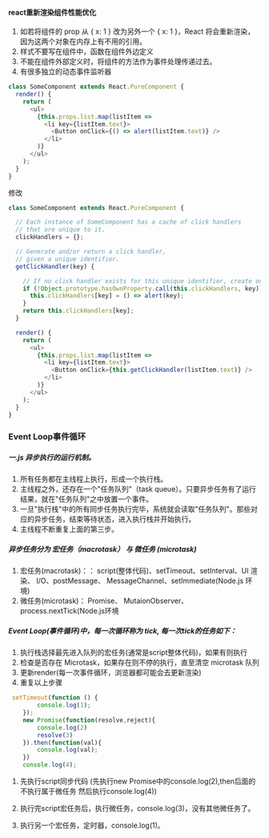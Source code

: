 #### react重新渲染组件性能优化
1. 如若将组件的 prop 从 { x: 1 } 改为另外一个 { x: 1 }，React 将会重新渲染，因为这两个对象在内存上有不用的引用。
2. 样式不要写在组件中，函数在组件外边定义
3. 不能在组件外部定义时，将组件的方法作为事件处理传递过去。
4. 有很多独立的动态事件监听器
```javascript
class SomeComponent extends React.PureComponent {
  render() {
    return (
      <ul>
        {this.props.list.map(listItem =>
          <li key={listItem.text}>
            <Button onClick={() => alert(listItem.text)} />
          </li>
        )}
      </ul>
    );
  }
}
```
修改

```javascript
class SomeComponent extends React.PureComponent {

  // Each instance of SomeComponent has a cache of click handlers
  // that are unique to it.
  clickHandlers = {};

  // Generate and/or return a click handler,
  // given a unique identifier.
  getClickHandler(key) {

    // If no click handler exists for this unique identifier, create one.
    if (!Object.prototype.hasOwnProperty.call(this.clickHandlers, key)) {
      this.clickHandlers[key] = () => alert(key);
    }
    return this.clickHandlers[key];
  }

  render() {
    return (
      <ul>
        {this.props.list.map(listItem =>
          <li key={listItem.text}>
            <Button onClick={this.getClickHandler(listItem.text)} />
          </li>
        )}
      </ul>
    );
  }
}
```
### Event Loop事件循环
##### 一.js 异步执行的运行机制。

1. 所有任务都在主线程上执行，形成一个执行栈。
2. 主线程之外，还存在一个"任务队列"（task queue）。只要异步任务有了运行结果，就在"任务队列"之中放置一个事件。
3. 一旦"执行栈"中的所有同步任务执行完毕，系统就会读取"任务队列"。那些对应的异步任务，结束等待状态，进入执行栈并开始执行。
4. 主线程不断重复上面的第三步。

##### 异步任务分为 宏任务（macrotask） 与 微任务 (microtask)
1. 宏任务(macrotask)：：
script(整体代码)、setTimeout、setInterval、UI 渲染、 I/O、postMessage、 MessageChannel、setImmediate(Node.js 环境)
2. 微任务(microtask)：
Promise、 MutaionObserver、process.nextTick(Node.js环境

##### Event Loop(事件循环)中，每一次循环称为 tick, 每一次tick的任务如下：

1. 执行栈选择最先进入队列的宏任务(通常是script整体代码)，如果有则执行
2. 检查是否存在 Microtask，如果存在则不停的执行，直至清空 microtask 队列
3. 更新render(每一次事件循环，浏览器都可能会去更新渲染)
4. 重复以上步骤

```javascript
 setTimeout(function () {
        console.log(1);
    });
    new Promise(function(resolve,reject){
        console.log(2)
        resolve(3)
    }).then(function(val){
        console.log(val);
    })
    console.log(4);
```
1. 先执行script同步代码
   (先执行new Promise中的console.log(2),then后面的不执行属于微任务
   然后执行console.log(4))
2. 执行完script宏任务后，执行微任务，console.log(3)，没有其他微任务了。


3. 执行另一个宏任务，定时器，console.log(1)。

